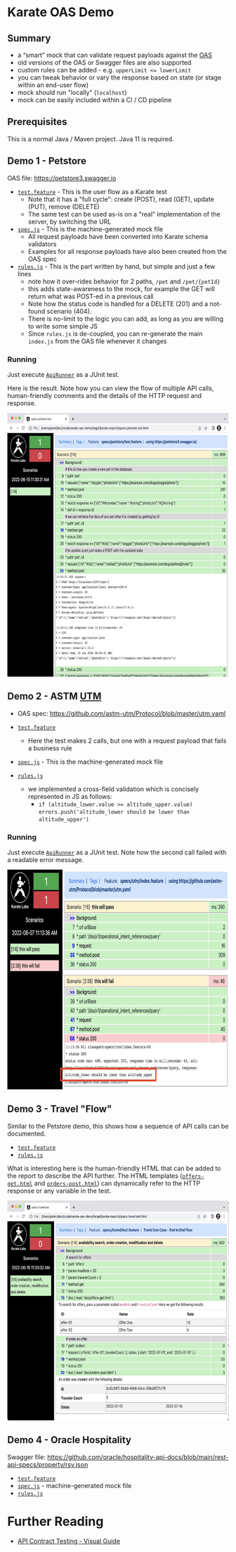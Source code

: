 # Karate OAS Demo

## Summary
* a “smart” mock that can validate request payloads against the [OAS](https://www.openapis.org/)
* old versions of the OAS or Swagger files are also supported
* custom rules can be added - e.g. `upperLimit <= lowerLimit`
* you can tweak behavior or vary the response based on state (or stage within an end-user flow)
* mock should run "locally" (`localhost`)
* mock can be easily included within a CI / CD pipeline

## Prerequisites
This is a normal Java / Maven project. Java 11 is required.

## Demo 1 - Petstore

OAS file: https://petstore3.swagger.io

* [`test.feature`](src/test/java/specs/petstore/test.feature) - This is the user flow as a Karate test
    * Note that it has a "full cycle": create (POST), read (GET), update (PUT), remove (DELETE)
  * The same test can be used as-is on a "real" implementation of the server, by switching the URL
* [`spec.js`](src/test/java/specs/petstore/spec.js) - This is the machine-generated mock file
  * All request payloads have been converted into Karate schema validators
  * Examples for all response payloads have also been created from the OAS spec
* [`rules.js`](src/test/java/specs/petstore/rules.js) - This is the part written by hand, but simple and just a few lines
  * note how it over-rides behavior for 2 paths, `/pet` and `/pet/{petId}`
  * this adds state-awareness to the mock, for example the GET will return what was POST-ed in a previous call
  * Note how the status code is handled for a DELETE (201) and a not-found scenario (404).
  * There is no-limit to the logic you can add, as long as you are willing to write some simple JS
  * Since `rules.js` is de-coupled, you can re-generate the main `index.js` from the OAS file whenever it changes

### Running
Just execute [`ApiRunner`](src/test/java/specs/petstore/ApiRunner.java) as a JUnit test.

Here is the result. Note how you can view the flow of multiple API calls, human-friendly comments and the details of the HTTP request and response. 

<img src="src/test/resources/petstore-report.jpg" height="600"/>

## Demo 2 - ASTM [UTM](https://www.unmannedairspace.info/emerging-regulations/astm-publishes-new-international-standard-addressing-uas-utm-performance-and-interoperability)
* OAS spec: https://github.com/astm-utm/Protocol/blob/master/utm.yaml

* [`test.feature`](src/test/java/specs/utm/test.feature) 
  * Here the test makes 2 calls, but one with a request payload that fails a business rule
* [`spec.js`](src/test/java/specs/utm/spec.js) - This is the machine-generated mock file
* [`rules.js`](src/test/java/specs/utm/rules.js)
  * we implemented a cross-field validation which is concisely represented in JS as follows:
    * `if (altitude_lower.value >= altitude_upper.value) errors.push('altitude_lower should be lower than altitude_upper')`

### Running
Just execute [`ApiRunner`](src/test/java/specs/utm/ApiRunner.java) as a JUnit test. Note how the second call failed with a readable error message.

<img src="src/test/resources/utm-report.jpg" height="500"/>

## Demo 3 - Travel "Flow"

Similar to the Petstore demo, this shows how a sequence of API calls can be documented.

* [`test.feature`](src/test/java/specs/travel/test.feature)
* [`rules.js`](src/test/java/specs/travel/rules.js)

What is interesting here is the human-friendly HTML that can be added to the report to describe the API further.
The HTML templates ([`offers-get.html`](src/test/java/specs/travel/doc/offers-get.html) and [`orders-post.html`](src/test/java/specs/travel/doc/orders-post.html)) can dynamically refer to the HTTP response or any variable in the test.

<img src="src/test/resources/travel-report.jpg" height="500"/>

## Demo 4 - Oracle Hospitality

Swagger file: https://github.com/oracle/hospitality-api-docs/blob/main/rest-api-specs/property/rsv.json
* [`test.feature`](src/test/java/specs/orahosp/rsv/test.feature)
* [`spec.js`](src/test/java/specs/orahosp/rsv/spec.js) - machine-generated mock file
* [`rules.js`](src/test/java/specs/orahosp/rsv/rules.js)

# Further Reading
* [API Contract Testing - Visual Guide](https://www.linkedin.com/pulse/api-contract-testing-visual-guide-peter-thomas/)